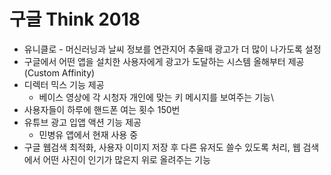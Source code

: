 # 구글 Think 2018
- 유니클로 - 머신러닝과 날씨 정보를 연관지어 추울때 광고가 더 많이 나가도록 설정
- 구글에서 어떤 앱을 설치한 사용자에게 광고가 도달하는 시스템 올해부터 제공(Custom Affinity)
- 디렉터 믹스 기능 제공
	- 베이스 영상에 각 시청자 개인에 맞는 키 메시지를 보여주는 기능\
- 사용자들이 하루에 핸드폰 여는 횟수 150번
- 유튜브 광고 입앱 액션 기능 제공
	- 민병유 앱에서 현재 사용 중
- 구글 웹검색 최적화, 사용자 이미지 저장 후 다른 유저도 쓸수 있도록 처리, 웹 검색에서 어떤 사진이 인기가 많은지 위로 올려주는 기능